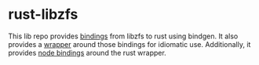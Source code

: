 # rust-libzfs

This lib repo provides [bindings](libzfs-sys) from libzfs to rust using bindgen.
It also provides a [wrapper](libzfs) around those bindings for idiomatic use.
Additionally, it provides [node bindings](node-libzfs) around the rust wrapper.
